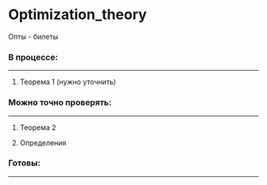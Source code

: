 # Optimization_theory
Опты - билеты

### В процессе:

------------
1) Теорема 1 (нужно уточнить)

### Можно точно проверять:

------------
1) Теорема 2
   
2) Определения

### Готовы:

------------
